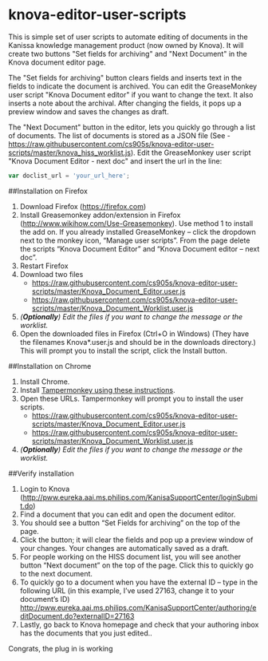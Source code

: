 # knova-editor-user-scripts

This is simple set of user scripts to automate editing of documents in the Kanissa knowledge management product (now owned by Knova). It will create two buttons "Set fields for archiving" and "Next Document" in the Knova document editor page. 

The "Set fields for archiving" button clears fields and inserts text in the fields to indicate the document is archived. You can edit the GreaseMonkey user script "Knova Document editor" if you want to change the text. It also inserts a note about the archival. After changing the fields, it pops up a preview window and saves the changes as draft. 

The "Next Document" button in the editor, lets you quickly go through a list of documents. The list of documents is stored as a JSON file (See - https://raw.githubusercontent.com/cs905s/knova-editor-user-scripts/master/knova_hiss_worklist.js). Edit the GreaseMonkey user script "Knova Document Editor - next doc" and insert the url in the line:
```javascript
var doclist_url = 'your_url_here';
```


##Installation on Firefox
1. Download Firefox (https://firefox.com)
2. Install Greasemonkey addon/extension in Firefox (http://www.wikihow.com/Use-Greasemonkey). Use method 1 to install the add on.
If you already installed GreaseMonkey – click the dropdown next to the monkey icon, “Manage user scripts”. From the page delete the scripts “Knova Document Editor” and “Knova Document editor – next doc”.
3. Restart Firefox
4. Download two files 
	* https://raw.githubusercontent.com/cs905s/knova-editor-user-scripts/master/Knova_Document_Editor.user.js
	* https://raw.githubusercontent.com/cs905s/knova-editor-user-scripts/master/Knova_Document_Worklist.user.js
5. *(**Optionally**) Edit the files if you want to change the message or the worklist.*
6. Open the downloaded files in Firefox (Ctrl+O in Windows)
	(They have the filenames Knova*.user.js and should be in the downloads directory.)
	This will prompt you to install the script, click the Install button.

##Installation on Chrome

1. Install Chrome.
2. Install [Tampermonkey using these instructions](http://tampermonkey.net/faq.php?version=3.12.58&ext=dhdg&updated=true#Q100).
3. Open these URLs. Tampermonkey will prompt you to install the user scripts. 
	* https://raw.githubusercontent.com/cs905s/knova-editor-user-scripts/master/Knova_Document_Editor.user.js
	* https://raw.githubusercontent.com/cs905s/knova-editor-user-scripts/master/Knova_Document_Worklist.user.js
5. *(**Optionally**) Edit the files if you want to change the message or the worklist.*



##Verify installation
1. Login to Knova (http://pww.eureka.aai.ms.philips.com/KanisaSupportCenter/loginSubmit.do)
2. Find a document that you can edit and open the document editor.
3. You should see a button “Set Fields for archiving” on the top of the page. 
4. Click the button; it will clear the fields and pop up a preview window of your changes. Your changes are automatically saved as a draft.
5. For people working on the HISS document list, you will see another button “Next document” on the top of the page. Click this to quickly go to the next document.
6. To quickly go to a document when you have the external ID – type in the following URL (in this example, I’ve used 27163, change it to your document’s ID) http://pww.eureka.aai.ms.philips.com/KanisaSupportCenter/authoring/editDocument.do?externalID=27163
7. Lastly, go back to Knova homepage and check that your authoring inbox has the documents that you just edited..

Congrats, the plug in is working

